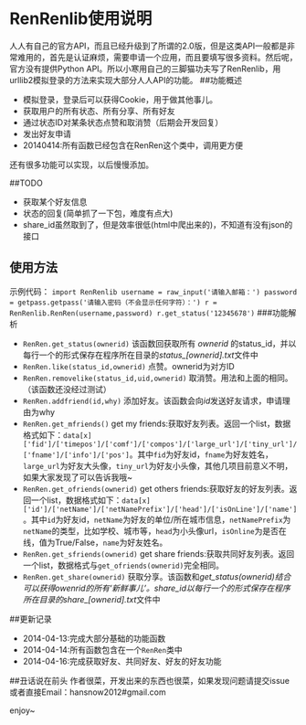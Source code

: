 RenRenlib使用说明
=========

人人有自己的官方API，而且已经升级到了所谓的2.0版，但是这类API一般都是非常难用的，首先是认证麻烦，需要申请一个应用，而且要填写很多资料。然后呢，官方没有提供Python API。所以小寒用自己的三脚猫功夫写了RenRenlib，用urllib2模拟登录的方法来实现大部分人人API的功能。
##功能概述

* 模拟登录，登录后可以获得Cookie，用于做其他事儿。
* 获取用户的所有状态、所有分享、所有好友
* 通过状态ID对某条状态点赞和取消赞（后期会开发回复）
* 发出好友申请
* 20140414:所有函数已经包含在RenRen这个类中，调用更方便

还有很多功能可以实现，以后慢慢添加。

##TODO

* 获取某个好友信息
* 状态的回复(简单抓了一下包，难度有点大)
* share_id虽然取到了，但是效率很低(html中爬出来的)，不知道有没有json的接口



## 使用方法
示例代码：
`
import RenRenlib
username = raw_input('请输入邮箱：')
password = getpass.getpass('请输入密码（不会显示任何字符）：')
r = RenRenlib.RenRen(username,password)
r.get_status('12345678')
`
###功能解析

* `RenRen.get_status(ownerid)`
该函数回获取所有 *ownerid* 的status_id，并以每行一个的形式保存在程序所在目录的*status_[ownerid].txt*文件中
* `RenRen.like(status_id,ownerid)`
点赞。ownerid为对方ID
* `RenRen.removelike(status_id,uid,ownerid)`
取消赞。用法和上面的相同。（该函数还没经过测试）
* `RenRen.addfriend(id,why)`
添加好友。该函数会向*id*发送好友请求，申请理由为why
* `RenRen.get_mfriends()`
get my friends:获取好友列表。返回一个list，数据格式如下：`data[x]['fid']/['timepos']/['comf']/['compos']/['large_url']/['tiny_url']/['fname']/['info']/['pos']`。其中`fid`为好友id，`fname`为好友姓名，`large_url`为好友大头像，`tiny_url`为好友小头像，其他几项目前意义不明，如果大家发现了可以告诉我哦~
* `RenRen.get_ofriends(ownerid)`
get others friends:获取好友的好友列表。返回一个list，数据格式如下：`data[x]['id']/['netName']/['netNamePrefix']/['head']/['isOnLine']/['name']`。其中`id`为好友id，`netName`为好友的单位/所在城市信息，`netNamePrefix`为`netName`的类型，比如学校、城市等，`head`为小头像url，`isOnline`为是否在线，值为True/False，`name`为好友姓名。
* `RenRen.get_sfriends(ownerid)`
get share friends:获取共同好友列表。返回一个list，数据格式与`get_ofriends(ownerid)`完全相同。
* `RenRen.get_share(ownerid)`
获取分享。该函数和*get_status(ownerid)*结合可以获得owenrid的所有‘新鲜事儿’。share_id以每行一个的形式保存在程序所在目录的*share_[ownerid].txt*文件中

##更新记录
* 2014-04-13:完成大部分基础的功能函数
* 2014-04-14:所有函数包含在一个`RenRen`类中
* 2014-04-16:完成获取好友、共同好友、好友的好友功能


##丑话说在前头
作者很菜，开发出来的东西也很菜，如果发现问题请提交issue或者直接Email：hansnow2012#gmail.com

enjoy~